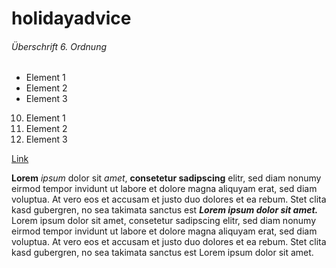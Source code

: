 # holidayadvice
###### Überschrift 6. Ordnung

- Element 1
- Element 2
- Element 3

10. Element 1
1. Element 2
1. Element 3

[Link](https://google.com)

**Lorem** *ipsum* dolor sit _amet_, __consetetur sadipscing__ elitr, sed diam nonumy eirmod tempor invidunt ut labore et dolore magna aliquyam erat, 
sed diam voluptua. At vero eos et accusam et justo duo dolores et ea rebum. Stet clita kasd gubergren, no sea takimata sanctus est 
***Lorem ipsum dolor sit amet.*** Lorem ipsum dolor sit amet, consetetur sadipscing elitr, sed diam nonumy eirmod tempor invidunt ut labore 
et dolore magna aliquyam erat, sed diam voluptua. At vero eos et accusam et justo duo dolores et ea rebum. Stet clita kasd gubergren, 
no sea takimata sanctus est Lorem ipsum dolor sit amet.
